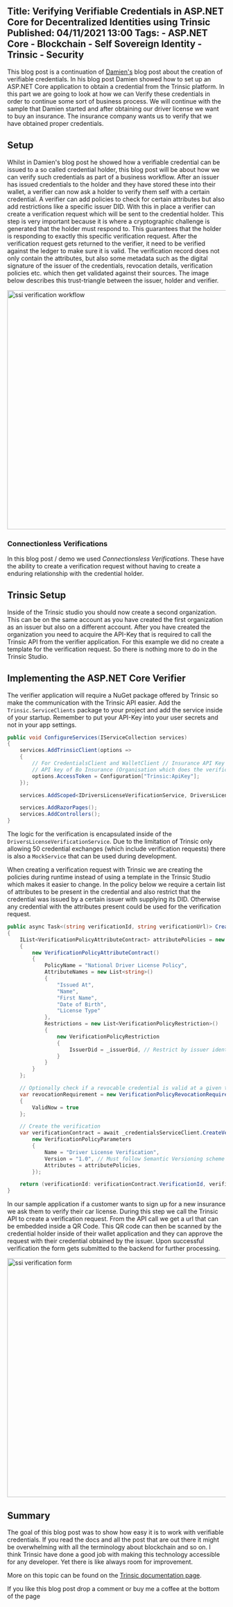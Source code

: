Title: Verifying Verifiable Credentials in ASP.NET Core for Decentralized Identities using Trinsic
Published: 04/11/2021 13:00
Tags: 
    - ASP.NET Core
    - Blockchain
    - Self Sovereign Identity
    - Trinsic
    - Security
---

This blog post is a continuation of [Damien's](https://damienbod.com/2021/04/05/creating-verifiable-credentials-in-asp-net-core-for-decentralized-identities-using-trinsic/) blog post about the creation of verifiable credentials. In his blog post Damien showed how to set up an ASP.NET Core application to obtain a credential from the Trinsic platform. In this part we are going to look at how we can Verify these credentials in order to continue some sort of business process. We will continue with the sample that Damien started and after obtaining our driver license we want to buy an insurance. The insurance company wants us to verify that we have obtained proper credentials.

## Setup

Whilst in Damien's blog post he showed how a verifiable credential can be issued to a so called credential holder, this blog post will be about how we can verify such credentials as part of a business workflow. After an issuer has issued credentials to the holder and they have stored these into their wallet, a verifier can now ask a holder to verify them self with a certain credential. A verifier can add policies to check for certain attributes but also add restrictions like a specific issuer DID. With this in place a verifier can create a verification request which will be sent to the credential holder. This step is very important because it is where a cryptographic challenge is generated that the holder must respond to. This guarantees that the holder is responding to exactly this specific verification request. After the verification request gets returned to the verifier, it need to be verified against the ledger to make sure it is valid. The verification record does not only contain the attributes, but also some metadata such as the digital signature of the issuer of the credentials, revocation details, verification policies etc. which then get validated against their sources. The image below describes this trust-triangle between the issuer, holder and verifier.

<div class="text-center w-100">
    <img src="/posts/images/ssi-verification-workflow.png" alt="ssi verification workflow" width="550" />
</div>

### Connectionless Verifications

In this blog post / demo we used _Connectionsless Verifications_. These have the ability to create a verification request without having to create a enduring relationship with the credential holder.

## Trinsic Setup

Inside of the Trinsic studio you should now create a second organization. This can be on the same account as you have created the first organization as an issuer but also on a different account. After you have created the organization you need to acquire the API-Key that is required to call the Trinsic API from the verifier application. For this example we did no create a template for the verification request. So there is nothing more to do in the Trinsic Studio.

## Implementing the ASP.NET Core Verifier

The verifier application will require a NuGet package offered by Trinsic so make the communication with the Trinsic API easier. Add the `Trinsic.ServiceClients` package to your project and add the service inside of your startup. Remember to put your API-Key into your user secrets and not in your app settings.

```csharp
public void ConfigureServices(IServiceCollection services)
{
    services.AddTrinsicClient(options =>
    {
        // For CredentialsClient and WalletClient // Insurance API Key
        // API key of Bo Insurance (Organisation which does the verification)
        options.AccessToken = Configuration["Trinsic:ApiKey"];
    });

    services.AddScoped<IDriversLicenseVerificationService, DriversLicenseVerificationService>();

    services.AddRazorPages();
    services.AddControllers();
}
```

The logic for the verification is encapsulated inside of the `DriversLicenseVerificationService`. Due to the limitation of Trinsic only allowing 50 credential exchanges (which include verification requests) there is also a `MockService` that can be used during development.

When creating a verification request with Trinsic we are creating the policies during runtime instead of using a template in the Trinsic Studio which makes it easier to change. In the policy below we require a certain list of attributes to be present in the credential and also restrict that the credential was issued by a certain issuer with supplying its DID. Otherwise any credential with the attributes present could be used for the verification request.

```csharp
public async Task<(string verificationId, string verificationUrl)> CreateVerificationRequest()
{
    IList<VerificationPolicyAttributeContract> attributePolicies = new List<VerificationPolicyAttributeContract>()
    {
        new VerificationPolicyAttributeContract()
        {
            PolicyName = "National Driver License Policy",
            AttributeNames = new List<string>()
            {
                "Issued At",
                "Name",
                "First Name",
                "Date of Birth",
                "License Type"
            },
            Restrictions = new List<VerificationPolicyRestriction>()
            {
                new VerificationPolicyRestriction
                {
                    IssuerDid = _issuerDid, // Restrict by issuer identifier
                }
            }
        }
    };

    // Optionally check if a revocable credential is valid at a given time
    var revocationRequirement = new VerificationPolicyRevocationRequirement()
    {
        ValidNow = true
    };

    // Create the verification
    var verificationContract = await _credentialsServiceClient.CreateVerificationFromParametersAsync(
        new VerificationPolicyParameters
        {
            Name = "Driver License Verification",
            Version = "1.0", // Must follow Semantic Versioning scheme (https://semver.org),
            Attributes = attributePolicies,
        });

    return (verificationId: verificationContract.VerificationId, verificationUrl: verificationContract.VerificationRequestUrl);
}
```

In our sample application if a customer wants to sign up for a new insurance we ask them to verify their car license. During this step we call the Trinsic API to create a verification request. From the API call we get a url that can be embedded inside a QR Code. This QR code can then be scanned by the credential holder inside of their wallet application and they can approve the request with their credential obtained by the issuer. Upon successful verification the form gets submitted to the backend for further processing.

<div class="text-center w-100">
    <img src="/posts/images/ssi-verify-form.png" alt="ssi verification form" width="550" />
</div>

## Summary

The goal of this blog post was to show how easy it is to work with verifiable credentials. If you read the docs and all the post that are out there it might be overwhelming with all the terminology about blockchain and so on. I think Trinsic have done a good job with making this technology accessible for any developer. Yet there is like always room for improvement.

More on this topic can be found on the [Trinsic documentation page](https://docs.trinsic.id/docs/verifications-1).

If you like this blog post drop a comment or buy me a coffee at the bottom of the page <i class="fa fa-coffee"></i>
